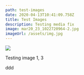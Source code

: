 ```yaml
---
path: test-images
date: 2020-04-13T10:41:09.758Z
title: Test Images
description: Testing media fix
image: mar20_23_1022720964-2.jpg
imageUrl: /assets/img.jpg
---
```

![](/assets/img.jpg)

Testing image 1, 3

ddd